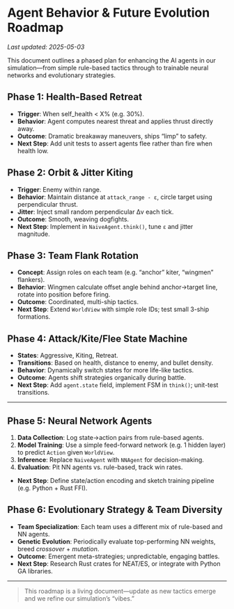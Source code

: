 # Agent Behavior & Future Evolution Roadmap

_Last updated: 2025-05-03_

This document outlines a phased plan for enhancing the AI agents in our simulation—from simple rule-based tactics through to trainable neural networks and evolutionary strategies.

## Phase 1: Health-Based Retreat
- **Trigger**: When self_health < X% (e.g. 30%).  
- **Behavior**: Agent computes nearest threat and applies thrust directly away.  
- **Outcome**: Dramatic breakaway maneuvers, ships “limp” to safety.
- **Next Step**: Add unit tests to assert agents flee rather than fire when health low.

## Phase 2: Orbit & Jitter Kiting
- **Trigger**: Enemy within range.  
- **Behavior**: Maintain distance at `attack_range - ε`, circle target using perpendicular thrust.  
- **Jitter**: Inject small random perpendicular Δv each tick.  
- **Outcome**: Smooth, weaving dogfights.  
- **Next Step**: Implement in `NaiveAgent.think()`, tune `ε` and jitter magnitude.

## Phase 3: Team Flank Rotation
- **Concept**: Assign roles on each team (e.g. “anchor” kiter, “wingmen” flankers).  
- **Behavior**: Wingmen calculate offset angle behind anchor→target line, rotate into position before firing.  
- **Outcome**: Coordinated, multi-ship tactics.  
- **Next Step**: Extend `WorldView` with simple role IDs; test small 3-ship formations.

## Phase 4: Attack/Kite/Flee State Machine
- **States**: Aggressive, Kiting, Retreat.  
- **Transitions**: Based on health, distance to enemy, and bullet density.  
- **Behavior**: Dynamically switch states for more life-like tactics.  
- **Outcome**: Agents shift strategies organically during battle.  
- **Next Step**: Add `agent.state` field, implement FSM in `think()`; unit-test transitions.

---

## Phase 5: Neural Network Agents
1. **Data Collection**: Log state→action pairs from rule-based agents.  
2. **Model Training**: Use a simple feed-forward network (e.g. 1 hidden layer) to predict `Action` given `WorldView`.  
3. **Inference**: Replace `NaiveAgent` with `NNAgent` for decision-making.  
4. **Evaluation**: Pit NN agents vs. rule-based, track win rates.  
- **Next Step**: Define state/action encoding and sketch training pipeline (e.g. Python + Rust FFI).

## Phase 6: Evolutionary Strategy & Team Diversity
- **Team Specialization**: Each team uses a different mix of rule-based and NN agents.  
- **Genetic Evolution**: Periodically evaluate top-performing NN weights, breed _crossover_ + _mutation_.  
- **Outcome**: Emergent meta-strategies; unpredictable, engaging battles.  
- **Next Step**: Research Rust crates for NEAT/ES, or integrate with Python GA libraries.

---

> This roadmap is a living document—update as new tactics emerge and we refine our simulation’s “vibes.”
